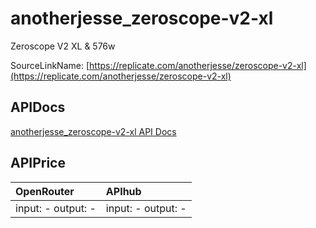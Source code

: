 # anotherjesse_zeroscope-v2-xl

Zeroscope V2 XL & 576w

SourceLinkName: [https://replicate.com/anotherjesse/zeroscope-v2-xl](https://replicate.com/anotherjesse/zeroscope-v2-xl)

## APIDocs

[anotherjesse_zeroscope-v2-xl API Docs](../apis/anotherjesse_zeroscope-v2-xl.md)

## APIPrice

| OpenRouter | APIhub |
|:---|:---|
| input: - output: - | input: - output: - |
